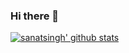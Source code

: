 ### Hi there 👋

[![sanatsingh' github stats](https://github-readme-stats.vercel.app/api?username=sanatsingh&include_all_commits=true&show_icons=true&hide_title=true&hide_border=true)](https://github.com/sanatsingh)

<!--
**sanatsingh/sanatsingh** is a ✨ _special_ ✨ repository because its `README.md` (this file) appears on your GitHub profile.

Here are some ideas to get you started:

- 🔭 I’m currently working on ...
- 🌱 I’m currently learning ...
- 👯 I’m looking to collaborate on ...
- 🤔 I’m looking for help with ...
- 💬 Ask me about ...
- 📫 How to reach me: ...
- 😄 Pronouns: ...
- ⚡ Fun fact: ...
-->
